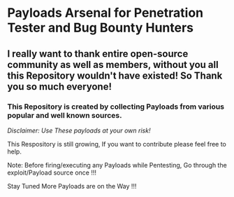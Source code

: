# Payloads Arsenal for Penetration Tester and Bug Bounty Hunters

## I really want to thank entire open-source community as well as members, without you all this Repository wouldn't have existed! So Thank you so much everyone!

### This Repository is created by collecting Payloads from various popular and well known sources.

*Disclaimer: Use These payloads at your own risk!*

This Respository is still growing, If you want to contribute please feel free to help.

Note: Before firing/executing any Payloads while Pentesting, Go through the exploit/Payload source once !!!

Stay Tuned More Payloads are on the Way !!!

